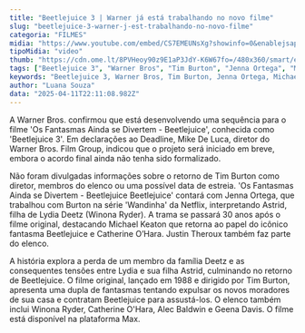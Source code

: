 ```yaml
---
title: "Beetlejuice 3 | Warner já está trabalhando no novo filme"
slug: "beetlejuice-3-warner-j-est-trabalhando-no-novo-filme"
categoria: "FILMES"
midia: "https://www.youtube.com/embed/CS7EMEUNsXg?showinfo=0&enablejsapi=1"
tipoMidia: "video"
thumb: "https://cdn.ome.lt/8PVHeoy90z9E1aP3JdY-K6W67fo=/480x360/smart/extras/conteudos/Captura_de_tela_2025-04-11_174513.png"
tags: ["Beetlejuice 3", "Warner Bros", "Tim Burton", "Jenna Ortega", "Michael Keaton", "sequência de filme"]
keywords: "Beetlejuice 3, Warner Bros, Tim Burton, Jenna Ortega, Michael Keaton, sequência de filme"
author: "Luana Souza"
data: "2025-04-11T22:11:08.982Z"
---
```


A Warner Bros. confirmou que está desenvolvendo uma sequência para o filme 'Os Fantasmas Ainda se Divertem - Beetlejuice', conhecida como 'Beetlejuice 3'. Em declarações ao Deadline, Mike De Luca, diretor do Warner Bros. Film Group, indicou que o projeto será iniciado em breve, embora o acordo final ainda não tenha sido formalizado.

Não foram divulgadas informações sobre o retorno de Tim Burton como diretor, membros do elenco ou uma possível data de estreia. 'Os Fantasmas Ainda se Divertem - Beetlejuice Beetlejuice' contará com Jenna Ortega, que trabalhou com Burton na série 'Wandinha' da Netflix, interpretando Astrid, filha de Lydia Deetz (Winona Ryder). A trama se passará 30 anos após o filme original, destacando Michael Keaton que retorna ao papel do icônico fantasma Beetlejuice e Catherine O’Hara. Justin Theroux também faz parte do elenco.

A história explora a perda de um membro da família Deetz e as consequentes tensões entre Lydia e sua filha Astrid, culminando no retorno de Beetlejuice. O filme original, lançado em 1988 e dirigido por Tim Burton, apresenta uma dupla de fantasmas tentando expulsar os novos moradores de sua casa e contratam Beetlejuice para assustá-los. O elenco também inclui Winona Ryder, Catherine O'Hara, Alec Baldwin e Geena Davis. O filme está disponível na plataforma Max.